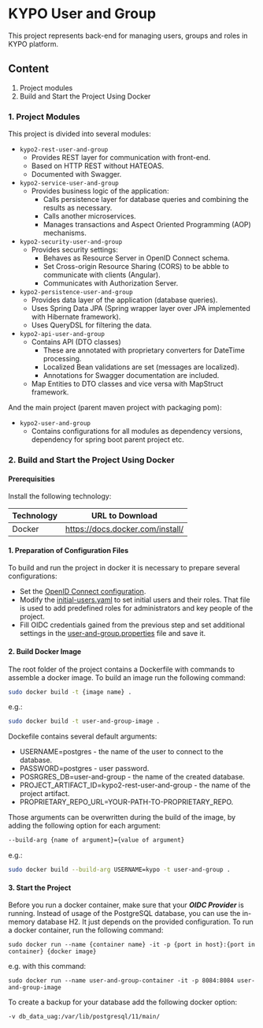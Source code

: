 # KYPO User and Group
This project represents back-end for managing users, groups and roles in KYPO platform.

## Content

1. Project modules
2. Build and Start the Project Using Docker

### 1. Project Modules
This project is divided into several modules:
* `kypo2-rest-user-and-group`
  * Provides REST layer for communication with front-end.
  * Based on HTTP REST without HATEOAS.
  * Documented with Swagger.
* `kypo2-service-user-and-group`
    * Provides business logic of the application:
      * Calls persistence layer for database queries and combining the results as necessary.
      * Calls another microservices.
      * Manages transactions and Aspect Oriented Programming (AOP) mechanisms.
* `kypo2-security-user-and-group`
    * Provides security settings:
      * Behaves as Resource Server in OpenID Connect schema.
      * Set Cross-origin Resource Sharing (CORS) to be abble to communicate with clients (Angular).
      * Communicates with Authorization Server.
* `kypo2-persistence-user-and-group`
  * Provides data layer of the application (database queries).
  * Uses Spring Data JPA (Spring wrapper layer over JPA implemented with Hibernate framework).
  * Uses QueryDSL for filtering the data.
* `kypo2-api-user-and-group`
  * Contains API (DTO classes)
    * These are annotated with proprietary converters for DateTime processing.
    * Localized Bean validations are set (messages are localized).
    * Annotations for Swagger documentation are included.
  * Map Entities to DTO classes and vice versa with MapStruct framework.

And the main project (parent maven project with packaging pom):
* `kypo2-user-and-group`
  * Contains configurations for all modules as dependency versions, dependency for spring boot parent project etc.

  


### 2. Build and Start the Project Using Docker

#### Prerequisities
Install the following technology:

Technology        | URL to Download
----------------- | ------------
Docker            | https://docs.docker.com/install/

#### 1. Preparation of Configuration Files
To build and run the project in docker it is necessary to prepare several configurations:
* Set the [OpenID Connect configuration](https://docs.crp.kypo.muni.cz/installation-guide/setting-up-oidc-provider/).
* Modify the [initial-users.yaml](/etc/initial-users.yml) to set initial users and their roles. That file is used to add predefined roles for administrators and key people of the project.
* Fill OIDC credentials gained from the previous step and set additional settings in the [user-and-group.properties](/etc/user-and-group.properties) file and save it.

#### 2. Build Docker Image
The root folder of the project contains a Dockerfile with commands to assemble a docker image.  To build an image run the following command:
```bash
sudo docker build -t {image name} .
```

e.g.:
```bash
sudo docker build -t user-and-group-image .
```

Dockefile contains several default arguments:
* USERNAME=postgres - the name of the user to connect to the database. 
* PASSWORD=postgres - user password.
* POSRGRES_DB=user-and-group - the name of the created database.
* PROJECT_ARTIFACT_ID=kypo2-rest-user-and-group - the name of the project artifact.
* PROPRIETARY_REPO_URL=YOUR-PATH-TO-PROPRIETARY_REPO.

Those arguments can be overwritten during the build of the image, by adding the following option for each argument: 
```bash
--build-arg {name of argument}={value of argument} 
``` 

e.g.:
```bash
sudo docker build --build-arg USERNAME=kypo -t user-and-group .
```

#### 3. Start the Project
Before you run a docker container, make sure that your ***OIDC Provider*** is running. Instead of usage of the PostgreSQL database, you can use the in-memory database H2. It just depends on the provided configuration. To run a docker container, run the following command: 
```
sudo docker run --name {container name} -it -p {port in host}:{port in container} {docker image}
```
e.g. with this command:
```
sudo docker run --name user-and-group-container -it -p 8084:8084 user-and-group-image
```

To create a backup for your database add the following docker option:
```
-v db_data_uag:/var/lib/postgresql/11/main/
```

